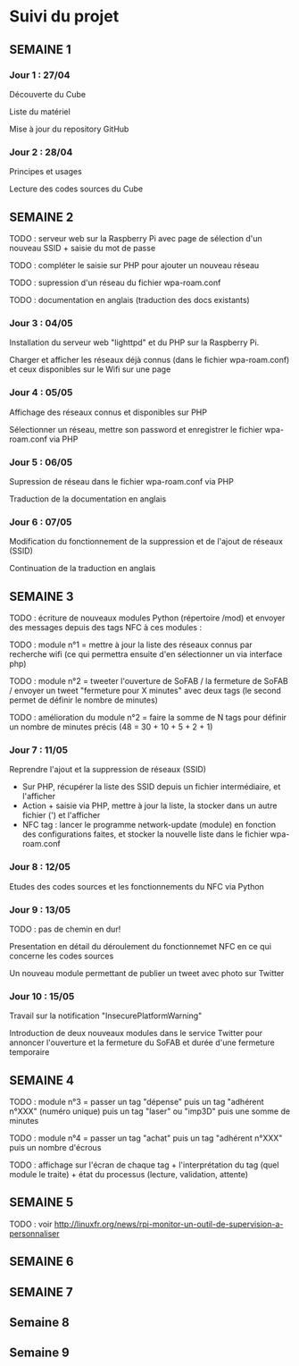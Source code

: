 # Suivi du projet 


## SEMAINE 1

### Jour 1 : 27/04

Découverte du Cube

Liste du matériel

Mise à jour du repository GitHub

### Jour 2 : 28/04

Principes et usages

Lecture des codes sources du Cube

## SEMAINE 2

TODO : serveur web sur la Raspberry Pi avec page de sélection d'un nouveau SSID + saisie du mot de passe

TODO : compléter le saisie sur PHP pour ajouter un nouveau réseau

TODO : supression d'un réseau du fichier wpa-roam.conf

TODO : documentation en anglais (traduction des docs existants)

### Jour 3 : 04/05

Installation du serveur web "lighttpd" et du PHP sur la Raspberry Pi.

Charger et afficher les réseaux déjà connus (dans le fichier wpa-roam.conf) et ceux disponibles sur le Wifi sur une page

### Jour 4 : 05/05

Affichage des réseaux connus et disponibles sur PHP

Sélectionner un réseau, mettre son password et enregistrer le fichier wpa-roam.conf via PHP

### Jour 5 : 06/05

Supression de réseau dans le fichier wpa-roam.conf via PHP

Traduction de la documentation en anglais

### Jour 6 : 07/05

Modification du fonctionnement de la suppression et de l'ajout de réseaux (SSID)

Continuation de la traduction en anglais

## SEMAINE 3

TODO : écriture de nouveaux modules Python (répertoire /mod) et envoyer des messages depuis des tags NFC à ces modules :

TODO : module n°1 = mettre à jour la liste des réseaux connus par recherche wifi (ce qui permettra ensuite d'en sélectionner un via interface php)

TODO : module n°2 = tweeter l'ouverture de SoFAB / la fermeture de SoFAB / envoyer un tweet "fermeture pour X minutes" avec deux tags (le second permet de définir le nombre de minutes)

TODO : amélioration du module n°2 = faire la somme de N tags pour définir un nombre de minutes précis (48 = 30 + 10 + 5 + 2 + 1)

### Jour 7 : 11/05

Reprendre l'ajout et la suppression de réseaux (SSID)
* Sur PHP, récupérer la liste des SSID depuis un fichier intermédiaire, et l'afficher
* Action + saisie via PHP, mettre à jour la liste, la stocker dans un autre fichier (') et l'afficher
* NFC tag : lancer le programme network-update (module) en fonction des configurations faites, et stocker la nouvelle liste dans le fichier wpa-roam.conf

### Jour 8 : 12/05

Etudes des codes sources et les fonctionnements du NFC via Python

### Jour 9 : 13/05

TODO : pas de chemin en dur!

Presentation en détail du déroulement du fonctionnemet NFC en ce qui concerne les codes sources

Un nouveau module permettant de publier un tweet avec photo sur Twitter

### Jour 10 : 15/05

Travail sur la notification "InsecurePlatformWarning"

Introduction de deux nouveaux modules dans le service Twitter pour annoncer l'ouverture et la fermeture du SoFAB et durée d'une fermeture temporaire



## SEMAINE 4

TODO : module n°3 = passer un tag "dépense" puis un tag "adhérent n°XXX" (numéro unique) puis un tag "laser" ou "imp3D" puis une somme de minutes

TODO : module n°4 = passer un tag "achat" puis un tag "adhérent n°XXX" puis un nombre d'écrous

TODO : affichage sur l'écran de chaque tag + l'interprétation du tag (quel module le traite) + état du processus (lecture, validation, attente)

## SEMAINE 5

TODO : voir http://linuxfr.org/news/rpi-monitor-un-outil-de-supervision-a-personnaliser

## SEMAINE 6

## SEMAINE 7

## Semaine 8

## Semaine 9
